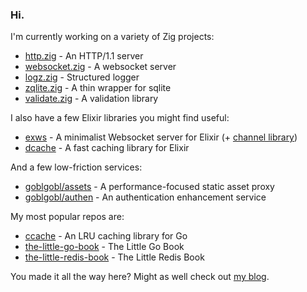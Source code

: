 ### Hi.

I'm currently working on a variety of Zig projects:
- [http.zig](https://github.com/karlseguin/http.zig) - An HTTP/1.1 server
- [websocket.zig](https://github.com/karlseguin/websocket.zig) - A websocket server
- [logz.zig](https://github.com/karlseguin/log.zig) - Structured logger
- [zqlite.zig](https://github.com/karlseguin/zqlite.zig) - A thin wrapper for sqlite
- [validate.zig](https://github.com/karlseguin/validate.zig) - A validation library


I also have a few Elixir libraries you might find useful:
- [exws](https://github.com/karlseguin/exws) - A minimalist Websocket server for Elixir (+ [channel library](https://github.com/karlseguin/exws_channels))
- [dcache](https://github.com/karlseguin/dcache) - A fast caching library for Elixir

And a few low-friction services:
- [goblgobl/assets](https://github.com/goblgobl/assets) - A performance-focused static asset proxy
- [goblgobl/authen](https://github.com/goblgobl/authen) - An authentication enhancement service

My most popular repos are:
- [ccache](https://github.com/karlseguin/ccache) - An LRU caching library for Go
- [the-little-go-book](https://github.com/karlseguin/the-little-go-book) - The Little Go Book
- [the-little-redis-book](https://github.com/karlseguin/the-little-redis-book) - The Little Redis Book

You made it all the way here? Might as well check out [my blog](https://www.openmymind.net/).
